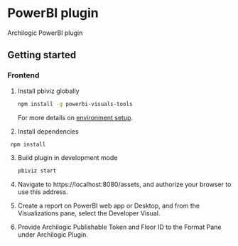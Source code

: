 # PowerBI plugin

Archilogic PowerBI plugin

## Getting started

### Frontend

1. Install pbiviz globally

   ```bash
   npm install -g powerbi-visuals-tools
   ```
   For more details on [environment setup](https://learn.microsoft.com/en-us/power-bi/developer/visuals/environment-setup).

2. Install dependencies

  ```bash
   npm install
   ```

3. Build plugin in development mode

   ```bash
   pbiviz start
   ```

4. Navigate to https://localhost:8080/assets, and authorize your browser to use this address.

5. Create a report on PowerBI web app or Desktop, and from the Visualizations pane, select the Developer Visual.

6. Provide Archilogic Publishable Token and Floor ID to the Format Pane under Archilogic Plugin.
